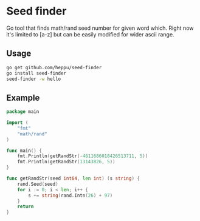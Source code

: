 # Seed finder

Go tool that finds math/rand seed number for given word which. Right now it's limited to [a-z] but can be easily modified for wider ascii range.

## Usage

```sh
go get github.com/heppu/seed-finder
go install seed-finder
seed-finder -w hello
```

## Example

```go
package main

import (
    "fmt"
    "math/rand"
)

func main() {
    fmt.Println(getRandStr(-4611686018426513711, 5))
    fmt.Println(getRandStr(13143826, 5))
}

func getRandStr(seed int64, len int) (s string) {
    rand.Seed(seed)
    for i := 0; i < len; i++ {
        s += string(rand.Intn(26) + 97)
    }
    return
}

```
